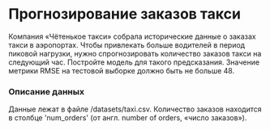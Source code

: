 # Прогнозирование заказов такси

Компания «Чётенькое такси» собрала исторические данные о заказах такси в аэропортах. Чтобы привлекать больше водителей в период пиковой нагрузки, нужно спрогнозировать количество заказов такси на следующий час. Постройте модель для такого предсказания.
Значение метрики RMSE на тестовой выборке должно быть не больше 48.

### Описание данных
Данные лежат в файле /datasets/taxi.csv. 
Количество заказов находится в столбце 'num_orders' (от англ. number of orders, «число заказов»).
